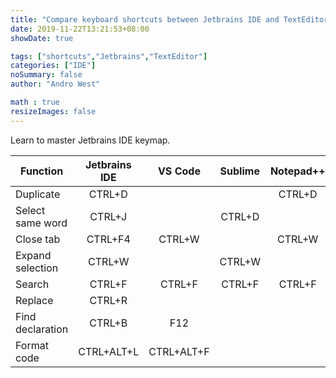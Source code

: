 ```yaml
---
title: "Compare keyboard shortcuts between Jetbrains IDE and TextEditor"
date: 2019-11-22T13:21:53+08:00
showDate: true

tags: ["shortcuts","Jetbrains","TextEditor"]
categories: ["IDE"]
noSummary: false
author: "Andro West"

math : true
resizeImages: false
---
```

Learn to master Jetbrains IDE keymap.

<!--more-->

Function|Jetbrains IDE|VS Code|Sublime|Notepad++
------|:--:|:--:|:--:|:--:|
Duplicate|CTRL+D|||CTRL+D
Select same word|CTRL+J||CTRL+D|
Close tab|CTRL+F4|CTRL+W||CTRL+W
Expand selection|CTRL+W||CTRL+W
Search|CTRL+F|CTRL+F|CTRL+F|CTRL+F
Replace|CTRL+R|||
Find declaration|CTRL+B|F12||
Format code|CTRL+ALT+L|CTRL+ALT+F||

